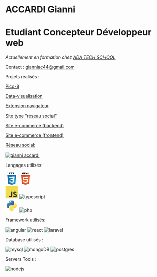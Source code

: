 # ACCARDI Gianni

<h1>Etudiant Concepteur Développeur web</h1> 

<em>Actuellement en formation chez <a href="https://adatechschool.fr/programme/?hsa_acc=2021439149&hsa_cam=18699885026&hsa_grp=151264409988&hsa_ad=630315776814&hsa_src=g&hsa_tgt=kwd-298533358711&hsa_kw=ada%20school&hsa_mt=b&hsa_net=adwords&hsa_ver=3&gad=1" rel="nofollow1">ADA TECH SCHOOL</a></em>


Contact : gianniac44@gmail.com

Projets réalisés :

<a href="https://github.com/accardigianni/projet-collectif---pico8-les-mousquetaires">Pico-8</a>

<a href="https://github.com/accardigianni/projet-collectif---dataviz-api-il-va-faire-tout-noir">Data-visualisation

<a href ="https://github.com/accardigianni/projet-collectif---extension-chrome-don-t-be-a-crevette">Extension navigateur

<a href="https://github.com/accardigianni/projet-collectif---reseau-social-php-game4ever"> Site type "réseau social"
 
<a href="https://github.com/accardigianni/back-endProjetAntikea">Site e-commerce (backend)

<a href="https://github.com/accardigianni/front-endProjetAntikea">Site e-commerce (frontend)

Réseau social: 

 <p>
<a href="https://www.linkedin.com/in/gianni-accardi/" rel="nofollow"><img align="center" src="https://raw.githubusercontent.com/rahuldkjain/github-profile-readme-generator/master/src/images/icons/Social/linked-in-alt.svg" alt="gianni accardi" height="30" width="40" style="max-width: 100%;"></a>
 </p>

 
 
Langages utilisés:
<div class = "static">
<img src="https://raw.githubusercontent.com/devicons/devicon/master/icons/css3/css3-original-wordmark.svg" alt="css3" width="40" height="40" style="max-width: 100%;">
<img src="https://raw.githubusercontent.com/devicons/devicon/master/icons/html5/html5-original-wordmark.svg" alt="html5" width="40" height="40" style="max-width: 100%;">
 <div class = "javascript">
  <img src="https://raw.githubusercontent.com/devicons/devicon/master/icons/javascript/javascript-original.svg" alt="javascript" width="40" height="40" style="max-width: 100%;">
   <img src="https://upload.wikimedia.org/wikipedia/commons/4/4c/Typescript_logo_2020.svg" alt="typescript" width="40" height="40" style="max-width: 100%;">
 </div>
<img src="https://raw.githubusercontent.com/devicons/devicon/master/icons/python/python-original.svg" alt="python" width="40" height="40" style="max-width: 100%;">
<img src=" https://upload.wikimedia.org/wikipedia/commons/2/27/PHP-logo.svg" alt="php" width="40" height="40" style="max-width: 100%;">

</div> 

Framework utilisés:
<div class = "prog lang">
<img src="https://upload.wikimedia.org/wikipedia/commons/c/cf/Angular_full_color_logo.svg"alt="angular" width="40" height="40" style="max-width: 100%;">
<img src="https://upload.wikimedia.org/wikipedia/commons/a/a7/React-icon.svg" alt="react" width="40" height="40" style="max-width: 100%;">
<!-- <img src="https://upload.wikimedia.org/wikipedia/commons/7/75/Django_logo.svg"alt="django" width="40" height="40" style="max-width: 100%;"> -->
<img src="https://upload.wikimedia.org/wikipedia/commons/9/9a/Laravel.svg"alt="laravel" width="40" height="40" style="max-width: 100%;">
 
</div>

Database utilisés :
<div class ="DB">
<img src="https://upload.wikimedia.org/wikipedia/fr/6/62/MySQL.svg"alt="mysql" width="40" height="40" style="max-width: 100%;"> 
<img src="https://upload.wikimedia.org/wikipedia/commons/9/93/MongoDB_Logo.svg"alt="mongoDB" width="40" height="40" style="max-width: 100%;"> 
<img src="https://upload.wikimedia.org/wikipedia/commons/2/29/Postgresql_elephant.svg"alt="postgres" width="40" height="40" style="max-width: 100%;">
 
</div>

Servers Tools :
<div class= "tools">
 <img src="https://upload.wikimedia.org/wikipedia/commons/d/d9/Node.js_logo.svg"alt="nodejs" width="40" height="40" style="max-width: 100%;">
<!--  <img src="https://www.pngitem.com/middle/hxJoJom_insomnia-rest-client-icon-hd-png-download/"alt="insomnia" width="40" height="40" style="max-width: 100%;"> -->
<!--  <img src="https://www.hiclipart.com/free-transparent-background-png-clipart-qjvnj"alt="mamp" width="40" height="40" style="max-width: 100%;"> -->
</div>


